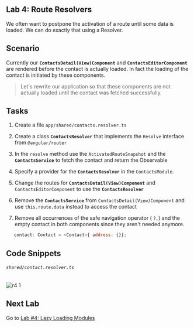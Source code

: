 ## Lab 4: Route Resolvers

We often want to postpone the activation of a route until some data is loaded. We can do exactly that using a Resolver.

## Scenario

Currently our **`ContactsDetail(View)Component`** and **`ContactsEditorComponent`** are rendered before the contact is actually loaded. In fact the loading of the contact is initiated by these components.

> Let's rewrite our application so that these components are not actually loaded until the contact was fetched successfully.


## Tasks

1. Create a file `app/shared/contacts.resolver.ts`

  1.  Create a class **`ContactsResolver`** that implements the `Resolve` interface from `@angular/router`
  2.  In the `resolve` method use the `ActivatedRouteSnapshot` and the **`ContactsService`** to fetch the contact and return the Observable
  
2. Specify a provider for the **`ContactsResolver`** in the `ContactsModule`.
3. Change the routes for **`ContactsDetail(View)Component`** and `ContactsEditorComponent` to use the **`ContactsResolver`**
4. Remove the **`ContactsService`** from `ContactsDetail(View)Component` and use `this.route.data` instead to access the contact
5. Remove all occurrences of the safe navigation operator ( `?.`) and the empty contact in both components since they aren't needed anymore.
 ```js
    contact: Contact = <Contact>{ address: {}};
````


## Code Snippets

###### `shared/contact.resolver.ts`

![r4 1](https://user-images.githubusercontent.com/210413/46908651-67dc7780-cf82-11e8-829c-0412b9977286.jpg)

## Next Lab

Go to [Lab #4: Lazy Loading Modules](exercise-5_loading-modules-asynchronously.md)
